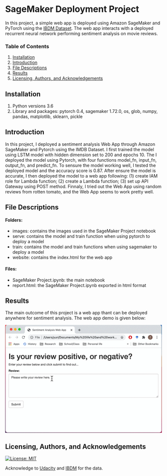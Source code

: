 # SageMaker Deployment Project

In this project, a simple web app is deployed using Amazon SageMaker and PyTorch using the [IBDM Dataset](https://www.imdb.com/interfaces/). The web app interacts with a deployed recurrent neural network performing sentiment analysis on movie reviews. 

### Table of Contents

1. [Installation](#installation)
2. [Introduction](#Introduction)
3. [File Descriptions](#files)
4. [Results](#results)
5. [Licensing, Authors, and Acknowledgements](#licensing)

## Installation <a name="installation"></a>

1. Python versions 3.6
2. Library and packages: pytorch 0.4, sagemaker 1.72.0, os, glob, numpy, pandas, matplotlib, sklearn, pickle

## Introduction <a name="Introduction"></a>

In this project, I deployed a sentiment analysis Web App through Amazon SageMaker and Pytorch using the IMDB Dataset. I first trained the model using LSTM model with hidden dimension set to 200 and epochs 10. The I deployed the model using Pytorch, with four functions model_fn, input_fn, output_fn, and predict_fn.
To sensure the model working well, I tested the deployed model and the accuracy score is 0.87. After ensure the model is accurate, I then deployed the model to a web app following: (1) create IAM role for Lambda function; (2) create a Lambda function; (3) set up API Gateway using POST method. Finnaly, I tried out the Web App using random reviews from rotten tomato, and the Web App seems to work pretty well.

## File Descriptions <a name="files"></a>

#### Folders: 
* images: contains the images used in the SageMaker Project notebook
* serve: contains the model and train function when using pytorch to deploy a model
* train: contains the model and train functions when using sagemaker to deploy a model
* website: contains the index.html for the web app

#### Files:
* SageMaker Project.ipynb: the main notebook 
* report.html: the SageMaker Project.ipynb exported in html format

## Results<a name="results"></a>

The main outcome of this project is a web app thant can be deployed anywhere for sentiment analysis. The web app demo is given below:

<img src="images/web_app_demo.gif">

## Licensing, Authors, and Acknowledgements<a name="licensing"></a>

[![License: MIT](https://img.shields.io/badge/License-MIT-yellow.svg)](https://opensource.org/licenses/MIT)

Acknowledge to [Udacity](https://www.udacity.com/) and [IBDM](https://www.imdb.com/interfaces/) for the data.  


